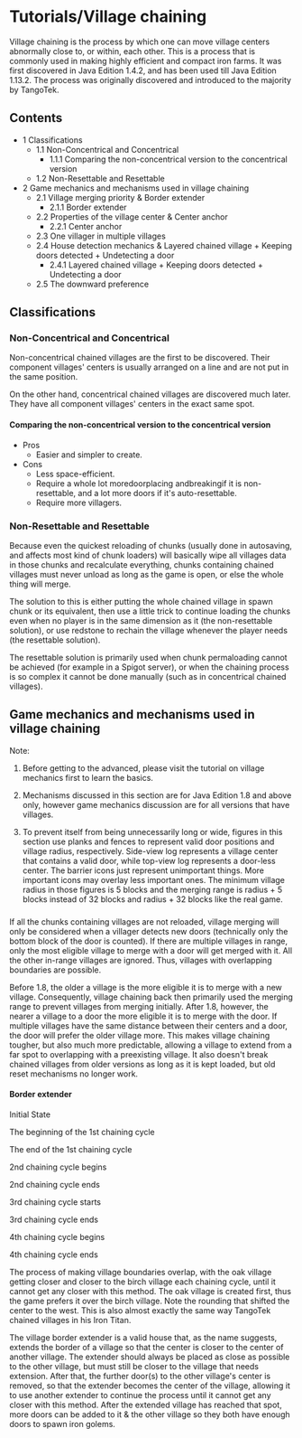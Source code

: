# Tutorials/Village chaining
Village chaining is the process by which one can move village centers abnormally close to, or within, each other. This is a process that is commonly used in making highly efficient and compact iron farms. It was first discovered in Java Edition 1.4.2, and has been used till Java Edition 1.13.2. The process was originally discovered and introduced to the majority by TangoTek.

## Contents
- 1 Classifications
	- 1.1 Non-Concentrical and Concentrical
		- 1.1.1 Comparing the non-concentrical version to the concentrical version
	- 1.2 Non-Resettable and Resettable
- 2 Game mechanics and mechanisms used in village chaining
	- 2.1 Village merging priority & Border extender
		- 2.1.1 Border extender
	- 2.2 Properties of the village center & Center anchor
		- 2.2.1 Center anchor
	- 2.3 One villager in multiple villages
	- 2.4 House detection mechanics & Layered chained village + Keeping doors detected + Undetecting a door
		- 2.4.1 Layered chained village + Keeping doors detected + Undetecting a door
	- 2.5 The downward preference

## Classifications
### Non-Concentrical and Concentrical
Non-concentrical chained villages are the first to be discovered. Their component villages' centers is usually arranged on a line and are not put in the same position.

On the other hand, concentrical chained villages are discovered much later. They have all component villages' centers in the exact same spot.

#### Comparing the non-concentrical version to the concentrical version
- Pros
	- Easier and simpler to create.
- Cons
	- Less space-efficient.
	- Require a whole lot moredoorplacing andbreakingif it is non-resettable, and a lot more doors if it's auto-resettable.
	- Require more villagers.

### Non-Resettable and Resettable
Because even the quickest reloading of chunks (usually done in autosaving, and affects most kind of chunk loaders) will basically wipe all villages data in those chunks and recalculate everything, chunks containing chained villages must never unload as long as the game is open, or else the whole thing will merge.

The solution to this is either putting the whole chained village in spawn chunk or its equivalent, then use a little trick to continue loading the chunks even when no player is in the same dimension as it (the non-resettable solution), or use redstone to rechain the village whenever the player needs (the resettable solution).

The resettable solution is primarily used when chunk permaloading cannot be achieved (for example in a Spigot server), or when the chaining process is so complex it cannot be done manually (such as in concentrical chained villages).

## Game mechanics and mechanisms used in village chaining
Note:
1. Before getting to the advanced, please visit the tutorial on village mechanics first to learn the basics.

2. Mechanisms discussed in this section are for Java Edition 1.8 and above only, however game mechanics discussion are for all versions that have villages.

3. To prevent itself from being unnecessarily long or wide, figures in this section use planks and fences to represent valid door positions and village radius, respectively. Side-view log represents a village center that contains a valid door, while top-view log represents a door-less center. The barrier icons just represent unimportant things. More important icons may overlay less important ones. The minimum village radius in those figures is 5 blocks and the merging range is radius + 5 blocks instead of 32 blocks and radius + 32 blocks like the real game.

### 
If all the chunks containing villages are not reloaded, village merging will only be considered when a villager detects new doors (technically only the bottom block of the door is counted). If there are multiple villages in range, only the most eligible village to merge with a door will get merged with it. All the other in-range villages are ignored. Thus, villages with overlapping boundaries are possible.

Before 1.8, the older a village is the more eligible it is to merge with a new village. Consequently, village chaining back then primarily used the merging range to prevent villages from merging initially. After 1.8, however, the nearer a village to a door the more eligible it is to merge with the door. If multiple villages have the same distance between their centers and a door, the door will prefer the older village more. This makes village chaining tougher, but also much more predictable, allowing a village to extend from a far spot to overlapping with a preexisting village. It also doesn't break chained villages from older versions as long as it is kept loaded, but old reset mechanisms no longer work.

#### Border extender
Initial State








































































































































































































































































The beginning of the 1st chaining cycle








































































































































































































































































The end of the 1st chaining cycle








































































































































































































































































2nd chaining cycle begins








































































































































































































































































2nd chaining cycle ends








































































































































































































































































3rd chaining cycle starts








































































































































































































































































3rd chaining cycle ends








































































































































































































































































4th chaining cycle begins








































































































































































































































































4th chaining cycle ends









































































































































































































































































The process of making village boundaries overlap, with the oak village getting closer and closer to the birch village each chaining cycle, until it cannot get any closer with this method. The oak village is created first, thus the game prefers it over the birch village. Note the rounding that shifted the center to the west. This is also almost exactly the same way TangoTek chained villages in his Iron Titan.

The village border extender is a valid house that, as the name suggests, extends the border of a village so that the center is closer to the center of another village. The extender should always be placed as close as possible to the other village, but must still be closer to the village that needs extension. After that, the further door(s) to the other village's center is removed, so that the extender becomes the center of the village, allowing it to use another extender to continue the process until it cannot get any closer with this method. After the extended village has reached that spot, more doors can be added to it & the other village so they both have enough doors to spawn iron golems.

